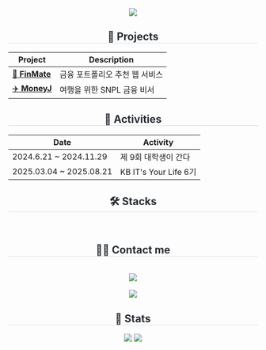 <div align= "center">
    <img src="https://capsule-render.vercel.app/api?type=rounded&color=96bef3&height=180&text=Welcome%20to%20Youngjae's%20world&animation=fadeIn&fontColor=000000&fontSize=50" />
    </div>
<div align="center">
  <h2 style="border-bottom: 1px solid #d8dee4; color: #282d33;"> 🚀 Projects </h2>
</div>

<div align="center">

| Project | Description |
|---------|-------------|
| [💸 **FinMate**](https://github.com/KB-technologia) | 금융 포트폴리오 추천 웹 서비스 |
| [✈️ **MoneyJ**](https://github.com/KB-moneyJ) | 여행을 위한 SNPL 금융 비서 |

</div>

<div align="center">
  <h2 style="border-bottom: 1px solid #d8dee4; color: #282d33;"> 📌 Activities </h2>
</div>

<div align="center">

| Date | Activity | 
|------|----------|
| 2024.6.21 ~ 2024.11.29 | 제 9회 대학생이 간다 |
| 2025.03.04 ~ 2025.08.21 | KB IT's Your Life 6기 |

</div>

 <div align= "center">
    <h2 style="border-bottom: 1px solid #d8dee4; color: #282d33;">🛠️ Stacks </h2> <br> 
    <div style="margin: 0 auto; text-align: center;" align= "center"> 
          </div>
    </div>
    <div align= "center">
    <h2 style="border-bottom: 1px solid #d8dee4; color: #282d33;">🧑‍💻 Contact me </h2> <br> 
    <div align= "center"> <a href=mailto:dev.yj1999@gmail.com> <img src="https://img.shields.io/badge/Gmail-EA4335?style=for-the-badge&logo=Gmail&logoColor=white&link=mailto:dev.yj1999@gmail.com"> </a>
          </div>  <br> 
    <div align= "center"> <a href="https://hits.seeyoufarm.com"> <img src="https://hits.seeyoufarm.com/api/count/incr/badge.svg?url=https%3A%2F%2Fgithub.com%2FYoungjaeSo%2F&count_bg=%23000000&title_bg=%23000000&icon=github.svg&icon_color=%23FFFFFF&title=GitHub&edge_flat=false"/></a>
       </div> 
    </div>
    <div align= "center"> 
    <h2 style="border-bottom: 1px solid #d8dee4; color: #282d33;">🏅 Stats </h2> <div align= "center"> <img src="https://github-readme-stats.vercel.app/api?username=YoungjaeSo&custom_title=YoungjaeSo's Github Stat&bg_color=180,000000,&title_color=000000&text_color=000000"
        /> <img src="https://github-readme-stats.vercel.app/api/top-langs/?username=YoungjaeSo&layout=compact&bg_color=180,000000,&title_color=000000&text_color=000000"
          /> </div> 
    </div>
    
    
